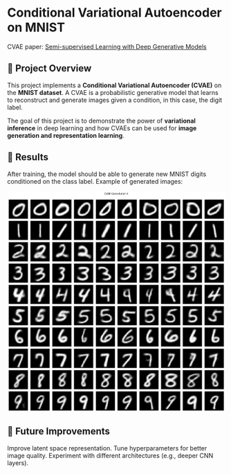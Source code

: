# Conditional Variational Autoencoder on MNIST

CVAE paper: [Semi-supervised Learning with Deep Generative Models](https://proceedings.neurips.cc/paper/2014/hash/d523773c6b194f37b938d340d5d02232-Abstract.html)


## 📌 Project Overview
This project implements a **Conditional Variational Autoencoder (CVAE)** on the **MNIST dataset**. A CVAE is a probabilistic generative model that learns to reconstruct and generate images given a condition, in this case, the digit label.

The goal of this project is to demonstrate the power of **variational inference** in deep learning and how CVAEs can be used for **image generation and representation learning**.


## 🎯 Results

After training, the model should be able to generate new MNIST digits conditioned on the class label. Example of generated images:

![Generated images](images/results.png)


## 📌 Future Improvements

Improve latent space representation.
Tune hyperparameters for better image quality.
Experiment with different architectures (e.g., deeper CNN layers).
